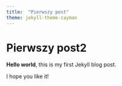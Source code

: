 ```yaml
---
title:  "Pierwszy post"
theme: jekyll-theme-cayman
---
```


# Pierwszy post2

**Hello world**, this is my first Jekyll blog post.

I hope you like it!
